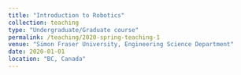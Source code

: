 ```yaml
---
title: "Introduction to Robotics"
collection: teaching
type: "Undergraduate/Graduate course"
permalink: /teaching/2020-spring-teaching-1
venue: "Simon Fraser University, Engineering Science Department"
date: 2020-01-01
location: "BC, Canada"
---
```



